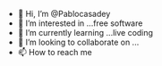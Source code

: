 - 👋 Hi, I’m @Pablocasadey
- 👀 I’m interested in ...free software 
- 🌱 I’m currently learning ...live coding 
- 💞️ I’m looking to collaborate on ...
- 📫 How to reach me

<!---
Pablocasadey/Pablocasadey is a ✨ special ✨ repository because its `README.md` (this file) appears on your GitHub profile.
You can click the Preview link to take a look at your changes.
--->
